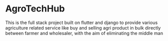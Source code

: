 # AgroTechHub
This is the full stack project built on flutter and django to provide various agriculture related service like buy and selling agri product in bulk directly between farmer and wholesaler, with the aim of eliminating the middle man
